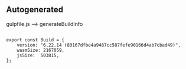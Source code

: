



Autogenerated
-------------








gulpfile.js --> generateBuildInfo


  

```

export const Build = {
    version: "6.22.14 (83167dfbe4a9487cc587fefe90166d4ab7cbad49)",
    wasmSize: 2167059,
    jsSize:  503815,
};


```




